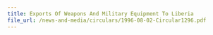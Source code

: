 ```yaml
---
title: Exports Of Weapons And Military Equipment To Liberia
file_url: /news-and-media/circulars/1996-08-02-Circular1296.pdf
---
```

